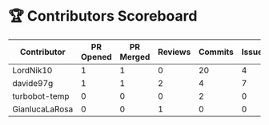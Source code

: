 # 🏆 Contributors Scoreboard

| Contributor | PR Opened | PR Merged | Reviews | Commits | Issues | Docs | Total Score |
|-------------|-----------|-----------|---------|---------|--------|------|--------------|
| LordNik10 | 1 | 1 | 0 | 20 | 4 | 2 | 67 |
| davide97g | 1 | 1 | 2 | 4 | 7 | 5 | 56 |
| turbobot-temp | 0 | 0 | 0 | 2 | 0 | 1 | 8 |
| GianlucaLaRosa | 0 | 0 | 1 | 0 | 0 | 0 | 3 |